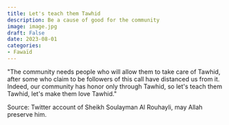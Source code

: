 ```yaml
---
title: Let's teach them Tawhid
description: Be a cause of good for the community
image: image.jpg
draft: False
date: 2023-08-01
categories:
- Fawaïd
---
```


"The community needs people who will allow them to take care of Tawhid, after some who
claim to be followers of this call have distanced us from it. Indeed, our community has
honor only through Tawhid, so let's teach them Tawhid, let's make them love Tawhid."

Source: Twitter account of Sheikh Soulayman Al Rouhayli, may Allah preserve him.
